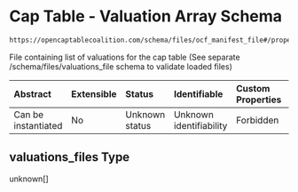 # Cap Table - Valuation Array Schema

```txt
https://opencaptablecoalition.com/schema/files/ocf_manifest_file#/properties/valuations_files
```

File containing list of valuations for the cap table (See separate /schema/files/valuations_file schema to validate loaded files)

| Abstract            | Extensible | Status         | Identifiable            | Custom Properties | Additional Properties | Access Restrictions | Defined In                                                                                            |
| :------------------ | :--------- | :------------- | :---------------------- | :---------------- | :-------------------- | :------------------ | :---------------------------------------------------------------------------------------------------- |
| Can be instantiated | No         | Unknown status | Unknown identifiability | Forbidden         | Allowed               | none                | [OCFManifestFile.schema.json*](../../schema/files/OCFManifestFile.schema.json "open original schema") |

## valuations_files Type

unknown\[]
